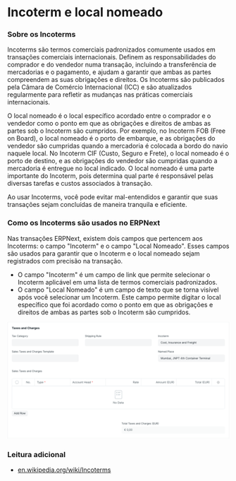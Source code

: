 # Incoterm e local nomeado



### Sobre os Incoterms


Incoterms são termos comerciais padronizados comumente usados ​​em transações comerciais internacionais. Definem as responsabilidades do comprador e do vendedor numa transação, incluindo a transferência de mercadorias e o pagamento, e ajudam a garantir que ambas as partes compreendem as suas obrigações e direitos. Os Incoterms são publicados pela Câmara de Comércio Internacional (ICC) e são atualizados regularmente para refletir as mudanças nas práticas comerciais internacionais.


O local nomeado é o local específico acordado entre o comprador e o vendedor como o ponto em que as obrigações e direitos de ambas as partes sob o Incoterm são cumpridos. Por exemplo, no Incoterm FOB (Free on Board), o local nomeado é o porto de embarque, e as obrigações do vendedor são cumpridas quando a mercadoria é colocada a bordo do navio naquele local. No Incoterm CIF (Custo, Seguro e Frete), o local nomeado é o porto de destino, e as obrigações do vendedor são cumpridas quando a mercadoria é entregue no local indicado. O local nomeado é uma parte importante do Incoterm, pois determina qual parte é responsável pelas diversas tarefas e custos associados à transação.


Ao usar Incoterms, você pode evitar mal-entendidos e garantir que suas transações sejam concluídas de maneira tranquila e eficiente.


### Como os Incoterms são usados ​​no ERPNext


Nas transações ERPNext, existem dois campos que pertencem aos Incoterms: o campo "Incoterm" e o campo "Local Nomeado". Esses campos são usados ​​para garantir que o Incoterm e o local nomeado sejam registrados com precisão na transação.


* O campo "Incoterm" é um campo de link que permite selecionar o Incoterm aplicável em uma lista de termos comerciais padronizados.
* O campo "Local Nomeado" é um campo de texto que se torna visível após você selecionar um Incoterm. Este campo permite digitar o local específico que foi acordado como o ponto em que as obrigações e direitos de ambas as partes sob o Incoterm são cumpridos.


![after](/files/after.png)


### Leitura adicional


* [en.wikipedia.org/wiki/Incoterms](https://en.wikipedia.org/wiki/Incoterms)



